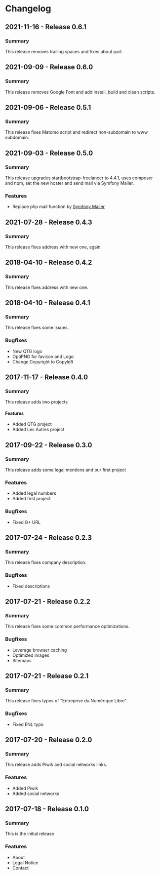 # Changelog

<!-- markdownlint-configure-file { "MD024": { "allow_different_nesting": true } } -->

## 2021-11-16 - Release 0.6.1

### Summary

This release removes trailing spaces and fixes about part.

## 2021-09-09 - Release 0.6.0

### Summary

This release removes Google Font and add install, build and clean scripts.

## 2021-09-06 - Release 0.5.1

### Summary

This release fixes Matomo script and redirect non-subdomain to www subdomain.

## 2021-09-03 - Release 0.5.0

### Summary

This release upgrades startbootstrap-freelancer to 4.4.1, uses composer and npm, set the new hoster and send mail via Symfony Mailer.

### Features

- Replace php mail function by [Symfony Mailer](https://github.com/symfony/mailer)

## 2021-07-28 - Release 0.4.3

### Summary

This release fixes address with new one, again.

## 2018-04-10 - Release 0.4.2

### Summary

This release fixes address with new one.

## 2018-04-10 - Release 0.4.1

### Summary

This release fixes some issues.

### Bugfixes

- New QTG logo
- OptiPNG for favicon and Logo
- Change Copyright to Copyleft

## 2017-11-17 - Release 0.4.0

### Summary

This release adds two projects

#### Features

- Added QTG project
- Added Les Autres project

## 2017-09-22 - Release 0.3.0

### Summary

This release adds some legal mentions and our first project

### Features

- Added legal numbers
- Added first project

### Bugfixes

- Fixed G+ URL

## 2017-07-24 - Release 0.2.3

### Summary

This release fixes company description.

### Bugfixes

- Fixed descriptions

## 2017-07-21 - Release 0.2.2

### Summary

This release fixes some common performance optimizations.

### Bugfixes

- Leverage browser caching
- Optimized images
- Sitemaps

## 2017-07-21 - Release 0.2.1

### Summary

This release fixes typos of "Entreprise du Numérique Libre".

### Bugfixes

- Fixed ENL typo

## 2017-07-20 - Release 0.2.0

### Summary

This release adds Piwik and social networks links.

### Features

- Added Piwik
- Added social networks

## 2017-07-18 - Release 0.1.0

### Summary

This is the initial release

### Features

- About
- Legal Notice
- Contact
